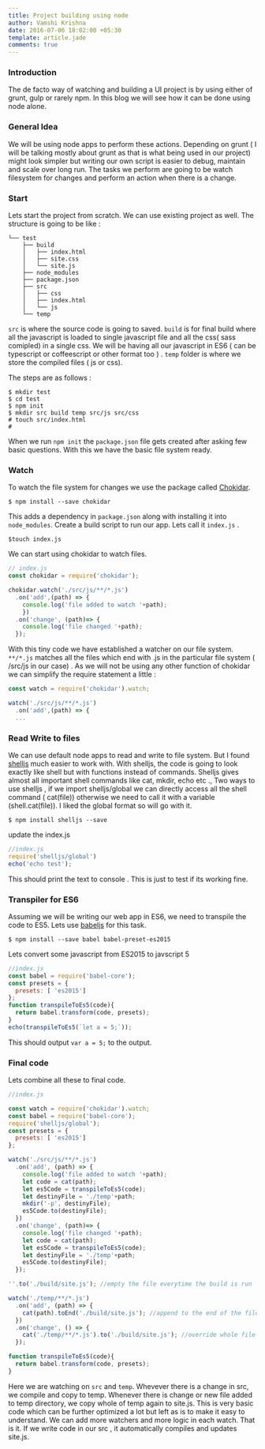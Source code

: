 ```yaml
---
title: Project building using node
author: Vamshi Krishna
date: 2016-07-06 18:02:00 +05:30
template: article.jade
comments: true
---
```

### Introduction
The de facto way of watching and building a UI project is by using either of grunt, gulp or rarely npm. In this blog we will see how it can be done using node alone.  

### General Idea
We will be using node apps to perform these actions. Depending on grunt ( I will be talking mostly about grunt as that is what being used in our project) might look simpler but writing our own script is easier to debug, maintain and scale over long run. The tasks we perform are going to be watch filesystem for changes and perform an action when there is a change. 

### Start 
Lets start the project from scratch. We can use existing project as well. The structure is going to be like : 
```
└── test
    ├── build
    │   ├── index.html
    │   ├── site.css
    │   └── site.js
    ├── node_modules
    ├── package.json
    ├── src
    │   ├── css
    │   ├── index.html
    │   └── js
    └── temp
```
`src` is where the source code is going to saved. `build` is for final build where all the javascript is loaded to single javascript file and all the css( sass comipled) in a single css.  We will be having all our javascript in ES6 ( can be typescript or coffeescript or other format too )  .
`temp` folder is where we store the compiled files ( js or css). 

The steps are as follows :

```shell
$ mkdir test 
$ cd test
$ npm init
$ mkdir src build temp src/js src/css
# touch src/index.html
#
```
When we run `npm init` the `package.json` file gets created after asking few basic questions. 
With this we have the basic file system ready.


### Watch 
To watch the file system for changes we use the package called [Chokidar](https://github.com/paulmillr/chokidar).
```shell
$ npm install --save chokidar
```
This adds a dependency in `package.json` along with installing it into `node_modules`. 
Create a build script to run our app. Lets call it `index.js` . 
```shell
$touch index.js
```
We can start using chokidar to watch files. 
```javascript
// index.js
const chokidar = require('chokidar');

chokidar.watch('./src/js/**/*.js')
  .on('add',(path) => {
    console.log('file added to watch '+path);
    })
  .on('change', (path)=> {
    console.log('file changed '+path);
  });
```
With this tiny code we have established a watcher on our file system. `**/*.js` matches all the files which end with .js in the particular file system ( /src/js in our case) . As we will not be using any other function of chokidar we can simplify the require statement a little : 
```javascript
const watch = require('chokidar').watch;

watch('./src/js/**/*.js')
  .on('add',(path) => {
  ...
```

### Read Write to files 
We can use default node apps to read and write to file system. But I found [shelljs](https://github.com/shelljs/shelljs) much easier to work with. With shelljs, the code is going to look exactly like shell but with functions instead of commands. Shelljs gives almost all important shell commands like cat, mkdir, echo etc ., 
Two ways to use shelljs , if we import shelljs/global we can directly access all the shell command ( cat(file)) otherwise we need to call it with a variable (shell.cat(file)). I liked the global format so will go with it. 
```
$ npm install shelljs --save
```
update the index.js
```js
//index.js
require('shelljs/global')
echo('echo test');
```
This should print the text to console . This is just to test if its working fine. 

### Transpiler for ES6
Assuming we will be writing our web app in ES6, we need to transpile the code to ES5. Lets use [babeljs](babeljs.io) for this task. 
```
$ npm install --save babel babel-preset-es2015
```
Lets convert some javascript from ES2015 to javscript 5
```js
//index.js
const babel = require('babel-core');
const presets = {
  presets: [ 'es2015']
};
function transpileToEs5(code){
  return babel.transform(code, presets);
}
echo(transpileToEs5(`let a = 5;`));
```
This should output `var a = 5;` to the output. 

### Final code
Lets combine all these to final code. 
```js
//index.js

const watch = require('chokidar').watch;
const babel = require('babel-core');
require('shelljs/global');
const presets = {
  presets: [ 'es2015']
};

watch('./src/js/**/*.js')
  .on('add', (path) => {
    console.log('file added to watch '+path);
    let code = cat(path);
    let es5Code = transpileToEs5(code);
    let destinyFile = './temp'+path;
    mkdir('-p', destinyFile);
    es5Code.to(destinyFile);
  })
  .on('change', (path)=> {
    console.log('file changed '+path);
    let code = cat(path);
    let es5Code = transpileToEs5(code);
    let destinyFile = './temp'+path;
    es5Code.to(destinyFile);
  });

''.to('./build/site.js'); //empty the file everytime the build is run

watch('./temp/**/*.js')
  .on('add', (path) => {
    cat(path).toEnd('./build/site.js'); //append to the end of the file 
  })
  .on('change', () => {
    cat('./temp/**/*.js').to('./build/site.js'); //override whole file
  });

function transpileToEs5(code){
  return babel.transform(code, presets);
}
```
Here we are watching on `src` and `temp`. Whevever there is a change in src, we compile and copy to temp. Whenever there is change or new file added to temp directory, we copy whole of temp again to site.js. 
This is very basic code which can be further optimized a lot but left as is to make it easy to understand. 
We can add more watchers and more logic in each watch. 
That is it. If we write code in our src , it automatically compiles and updates site.js. 
